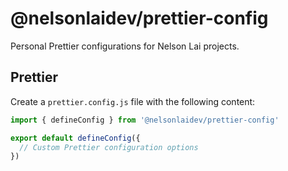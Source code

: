 # @nelsonlaidev/prettier-config

Personal Prettier configurations for Nelson Lai projects.

## Prettier

Create a `prettier.config.js` file with the following content:

```js
import { defineConfig } from '@nelsonlaidev/prettier-config'

export default defineConfig({
  // Custom Prettier configuration options
})
```
